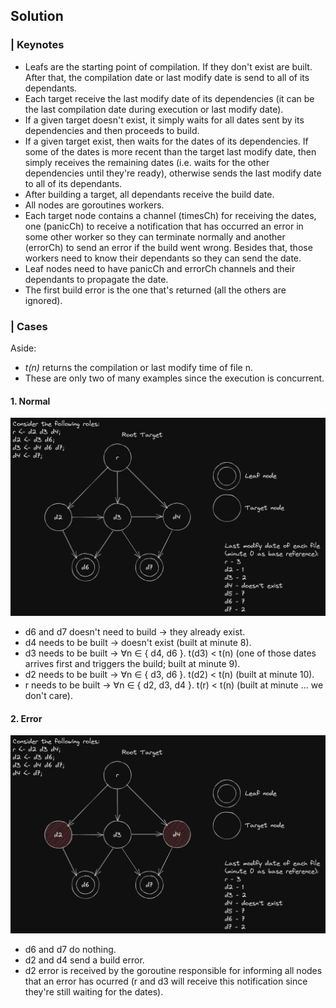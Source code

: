 ## Solution

### | Keynotes

- Leafs are the starting point of compilation. If they don't exist are built. After that, the compilation date or last modify date is send to all of its dependants.
- Each target receive the last modify date of its dependencies (it can be the last compilation date during execution or last modify date).
- If a given target doesn't exist, it simply waits for all dates sent by its dependencies and then proceeds to build.
- If a given target exist, then waits for the dates of its dependencies. If some of the dates is more recent than the target last modify date, then simply receives the remaining dates (i.e. waits for the other dependencies until they're ready), otherwise sends the last modify date to all of its dependants.
- After building a target, all dependants receive the build date.
- All nodes are goroutines workers.
- Each target node contains a channel (timesCh) for receiving the dates, one (panicCh) to receive a notification that has occurred an error in some other worker so they can terminate normally and another (errorCh) to send an error if the build went wrong. Besides that, those workers need to know their dependants so they can send the date.
- Leaf nodes need to have panicCh and errorCh channels and their dependants to propagate the date.
- The first build error is the one that's returned (all the others are ignored).

### | Cases

Aside:

- *t(n)* returns the compilation or last modify time of file n.
- These are only two of many examples since the execution is concurrent.

#### 1. Normal

![image](./images/example_normal.png)

- d6 and d7 doesn't need to build -> they already exist.
- d4 needs to be built -> doesn't exist (built at minute 8).
- d3 needs to be built -> ∀n ∈ { d4, d6 }. t(d3) < t(n) (one of those dates arrives first and triggers the build; built at minute 9).
- d2 needs to be built -> ∀n ∈ { d3, d6 }. t(d2) < t(n) (built at minute 10).
- r needs to be built -> ∀n ∈ { d2, d3, d4 }. t(r) < t(n) (built at minute ... we don't care).

#### 2. Error

![image](./images/example_error.png)

- d6 and d7 do nothing.
- d2 and d4 send a build error.
- d2 error is received by the goroutine responsible for informing all nodes that an error has ocurred (r and d3 will receive this notification since they're still waiting for the dates).